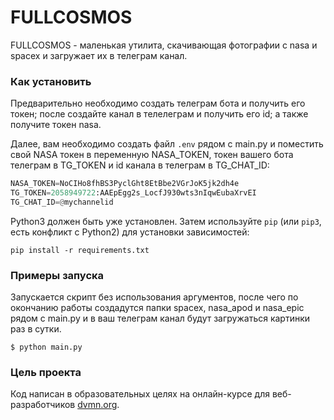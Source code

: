 # FULLCOSMOS

FULLCOSMOS - маленькая утилита, скачивающая фотографии с nasa и spacex и загружает их  в телеграм канал.


### Как установить
Предварительно необходимо создать телеграм бота и получить его токен; после создайте канал в телелеграм и получить его id; а также получите токен nasa.

Далее, вам необходимо создать файл `.env` рядом с main.py и поместить свой NASA токен в переменную NASA_TOKEN, токен вашего бота телеграм в TG_TOKEN и id канала в телеграм в TG_CHAT_ID:
```python
NASA_TOKEN=NoCIHo8fhBS3PyclGht8EtBbe2VGrJoK5jk2dh4e
TG_TOKEN=2058949722:AAEpEgg2s_LocfJ930wts3nIqwEubaXrvEI
TG_CHAT_ID=@mychannelid
```

Python3 должен быть уже установлен. 
Затем используйте `pip` (или `pip3`, есть конфликт с Python2) для установки зависимостей:
```
pip install -r requirements.txt
```


### Примеры запуска

Запускается скрипт без использования аргументов, после чего по окончанию работы создадутся папки spacex, nasa_apod и nasa_epic рядом с main.py и в ваш телеграм канал будут загружаться картинки раз в сутки.

```
$ python main.py
```


### Цель проекта

Код написан в образовательных целях на онлайн-курсе для веб-разработчиков [dvmn.org](https://dvmn.org/).
